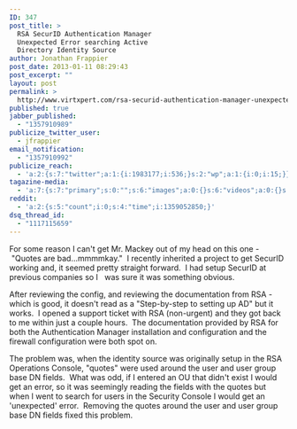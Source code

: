 ```yaml
---
ID: 347
post_title: >
  RSA SecurID Authentication Manager
  Unexpected Error searching Active
  Directory Identity Source
author: Jonathan Frappier
post_date: 2013-01-11 08:29:43
post_excerpt: ""
layout: post
permalink: >
  http://www.virtxpert.com/rsa-securid-authentication-manager-unexpected-error-searching-active-directory-identity-source/
published: true
jabber_published:
  - "1357910989"
publicize_twitter_user:
  - jfrappier
email_notification:
  - "1357910992"
publicize_reach:
  - 'a:2:{s:7:"twitter";a:1:{i:1983177;i:536;}s:2:"wp";a:1:{i:0;i:15;}}'
tagazine-media:
  - 'a:7:{s:7:"primary";s:0:"";s:6:"images";a:0:{}s:6:"videos";a:0:{}s:11:"image_count";i:0;s:6:"author";s:7:"7110326";s:7:"blog_id";s:8:"38472741";s:9:"mod_stamp";s:19:"2013-01-11 13:29:43";}'
reddit:
  - 'a:2:{s:5:"count";i:0;s:4:"time";i:1359052850;}'
dsq_thread_id:
  - "1117115659"
---
```

For some reason I can't get Mr. Mackey out of my head on this one - "Quotes are bad...mmmmkay."  I recently inherited a project to get SecurID working and, it seemed pretty straight forward.  I had setup SecurID at previous companies so I   was sure it was something obvious.

After reviewing the config, and reviewing the documentation from RSA - which is good, it doesn't read as a "Step-by-step to setting up AD" but it works.  I opened a support ticket with RSA (non-urgent) and they got back to me within just a couple hours.  The documentation provided by RSA for both the Authentication Manager installation and configuration and the firewall configuration were both spot on.

The problem was, when the identity source was originally setup in the RSA Operations Console, "quotes" were used around the user and user group base DN fields.  What was odd, if I entered an OU that didn't exist I would get an error, so it was seemingly reading the fields with the quotes but when I went to search for users in the Security Console I would get an 'unexpected' error.  Removing the quotes around the user and user group base DN fields fixed this problem.